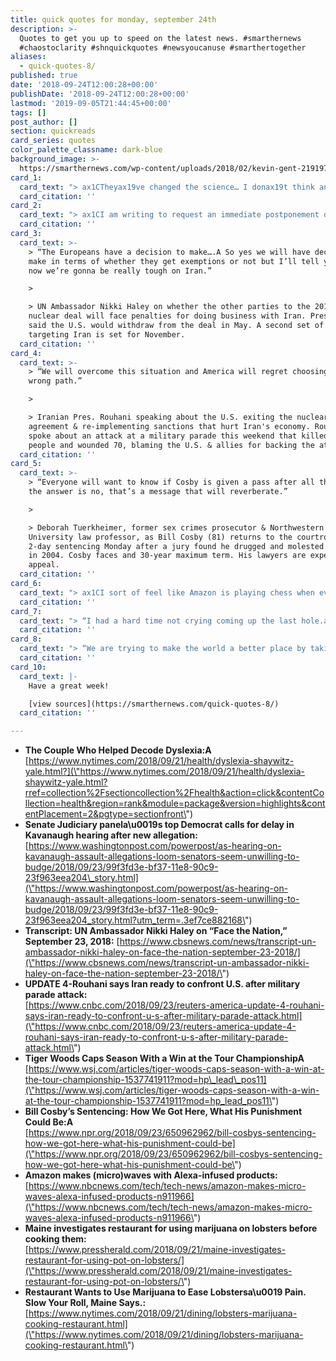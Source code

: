 ```yaml
---
title: quick quotes for monday, september 24th
description: >-
  Quotes to get you up to speed on the latest news. #smarthernews
  #chaostoclarity #shnquickquotes #newsyoucanuse #smarthertogether
aliases:
  - quick-quotes-8/
published: true
date: '2018-09-24T12:00:28+00:00'
publishDate: '2018-09-24T12:00:28+00:00'
lastmod: '2019-09-05T21:44:45+00:00'
tags: []
post_author: []
section: quickreads
card_series: quotes
color_palette_classname: dark-blue
background_image: >-
  https://smarthernews.com/wp-content/uploads/2018/02/kevin-gent-219197-360x360.jpg
card_1:
  card_text: "> ax1CTheyax19ve changed the science… I donax19t think any two people come close to the impact they have had.ax1Dn> n> David Boies, a high-profile attorney who suffers from dyslexia, reflecting on Sally and Bennett Shaywitz who lead Yale Center for Dyslexia and Creativity. Married and in their 70s, the Shaywitz have researched dyslexia, the most common learning disorder, for 35 years and discovered it impacts an est. 1 in 5 people."
  card_citation: ''
card_2:
  card_text: "> ax1CI am writing to request an immediate postponement of any further proceedings related to the nomination of Brett Kavanaugh.ax1Dn> n> Sen. Dianne Feinstein, in a letter to Sen. Grassley, the head of the Senate Judiciary Committee. On Sunday night another allegation surfaced against Supreme Court nominee Bret Kavanaugh, claiming he exposed himself to a woman at a college party. Kavanaugh and his first accuser are expected to testify on Thursday."
  card_citation: ''
card_3:
  card_text: >-
    > “The Europeans have a decision to make….A So yes we will have decisions to
    make in terms of whether they get exemptions or not but I’ll tell you right
    now we’re gonna be really tough on Iran.”

    > 

    > UN Ambassador Nikki Haley on whether the other parties to the 2015 Iran
    nuclear deal will face penalties for doing business with Iran. Pres. Trump
    said the U.S. would withdraw from the deal in May. A second set of sanctions
    targeting Iran is set for November.
  card_citation: ''
card_4:
  card_text: >-
    > “We will overcome this situation and America will regret choosing the
    wrong path.”

    > 

    > Iranian Pres. Rouhani speaking about the U.S. exiting the nuclear
    agreement & re-implementing sanctions that hurt Iran's economy. Rouhani also
    spoke about an attack at a military parade this weekend that killed 25
    people and wounded 70, blaming the U.S. & allies for backing the attack.
  card_citation: ''
card_5:
  card_text: >-
    > “Everyone will want to know if Cosby is given a pass after all this. If
    the answer is no, that’s a message that will reverberate.”

    > 

    > Deborah Tuerkheimer, former sex crimes prosecutor & Northwestern
    University law professor, as Bill Cosby (81) returns to the courtroom for a
    2-day sentencing Monday after a jury found he drugged and molested a woman
    in 2004. Cosby faces and 30-year maximum term. His lawyers are expected to
    appeal.
  card_citation: ''
card_6:
  card_text: "> ax1CI sort of feel like Amazon is playing chess when everyone else is playing checkers…ax1Dn> n> Andrew Lipsman, eMarketer principal analyst, as Amazon unveils a dozen, voice-activated Alexa products, including a $60 microwave. Lipsman says Amazon's efforts to get people talking to their microwave might seem insignificant, but upend how people interact with their devices."
  card_citation: ''
card_7:
  card_text: "> “I had a hard time not crying coming up the last hole.ax1Dn> n> Tiger Woods to NBC News after winning the Tour Championship - his first major win in 5 years. Once the top golfer in the world, Woods has come back from 4 back surgeries, a divorce that revealed a sex scandal and an arrest for DUI."
  card_citation: ''
card_8:
  card_text: "> “We are trying to make the world a better place by taking as much pain out of it as we can.”n> n> Charlotte Gill, owner of Charlotteax19s Legendary Lobster Pound in Maine, who is sedating lobsters with marijuana smoke in hopes of killing them more humanely. State health inspectors say the practice is illegal, but Gill says she's confident the lobster, which is not yet available sale, can be sold without violating state laws or codes."
  card_citation: ''
card_10:
  card_text: |-
    Have a great week!

    [view sources](https://smarthernews.com/quick-quotes-8/)
  card_citation: ''

---
```

*   **The Couple Who Helped Decode Dyslexia:A**  
    [https://www.nytimes.com/2018/09/21/health/dyslexia-shaywitz-yale.html?](\"https://www.nytimes.com/2018/09/21/health/dyslexia-shaywitz-yale.html?rref=collection%2Fsectioncollection%2Fhealth&action=click&contentCollection=health&region=rank&module=package&version=highlights&contentPlacement=2&pgtype=sectionfront\")
*   **Senate Judiciary panela\\u0019s top Democrat calls for delay in Kavanaugh hearing after new allegation:**  
    [https://www.washingtonpost.com/powerpost/as-hearing-on-kavanaugh-assault-allegations-loom-senators-seem-unwilling-to-budge/2018/09/23/99f3fd3e-bf37-11e8-90c9-23f963eea204\_story.html](\"https://www.washingtonpost.com/powerpost/as-hearing-on-kavanaugh-assault-allegations-loom-senators-seem-unwilling-to-budge/2018/09/23/99f3fd3e-bf37-11e8-90c9-23f963eea204_story.html?utm_term=.3ef7ce882168\")
*   **Transcript: UN Ambassador Nikki Haley on “Face the Nation,” September 23, 2018:** [https://www.cbsnews.com/news/transcript-un-ambassador-nikki-haley-on-face-the-nation-september-23-2018/](\"https://www.cbsnews.com/news/transcript-un-ambassador-nikki-haley-on-face-the-nation-september-23-2018/\")
*   **UPDATE 4-Rouhani says Iran ready to confront U.S. after military parade attack:**  
    [https://www.cnbc.com/2018/09/23/reuters-america-update-4-rouhani-says-iran-ready-to-confront-u-s-after-military-parade-attack.html](\"https://www.cnbc.com/2018/09/23/reuters-america-update-4-rouhani-says-iran-ready-to-confront-u-s-after-military-parade-attack.html\")
*   **Tiger Woods Caps Season With a Win at the Tour ChampionshipA**  
    [https://www.wsj.com/articles/tiger-woods-caps-season-with-a-win-at-the-tour-championship-1537741911?mod=hp\_lead\_pos11](\"https://www.wsj.com/articles/tiger-woods-caps-season-with-a-win-at-the-tour-championship-1537741911?mod=hp_lead_pos11\")
*   **Bill Cosby’s Sentencing: How We Got Here, What His Punishment Could Be:A**  
    [https://www.npr.org/2018/09/23/650962962/bill-cosbys-sentencing-how-we-got-here-what-his-punishment-could-be](\"https://www.npr.org/2018/09/23/650962962/bill-cosbys-sentencing-how-we-got-here-what-his-punishment-could-be\")
*   **Amazon makes (micro)waves with Alexa-infused products:**  
    [https://www.nbcnews.com/tech/tech-news/amazon-makes-micro-waves-alexa-infused-products-n911966](\"https://www.nbcnews.com/tech/tech-news/amazon-makes-micro-waves-alexa-infused-products-n911966\")
*   **Maine investigates restaurant for using marijuana on lobsters before cooking them:**  
    [https://www.pressherald.com/2018/09/21/maine-investigates-restaurant-for-using-pot-on-lobsters/](\"https://www.pressherald.com/2018/09/21/maine-investigates-restaurant-for-using-pot-on-lobsters/\")
*   **Restaurant Wants to Use Marijuana to Ease Lobstersa\\u0019 Pain. Slow Your Roll, Maine Says.:**  
    [https://www.nytimes.com/2018/09/21/dining/lobsters-marijuana-cooking-restaurant.html](\"https://www.nytimes.com/2018/09/21/dining/lobsters-marijuana-cooking-restaurant.html\")